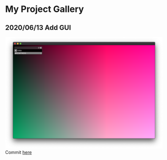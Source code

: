 # My Project Gallery

## 2020/06/13 Add GUI
![](/gallery/add_gui.png)
Commit [here](https://github.com/kugimasa/Genji/commit/a4a5a4c3214f0f8d4956c84291a5acc1a8daad57)
